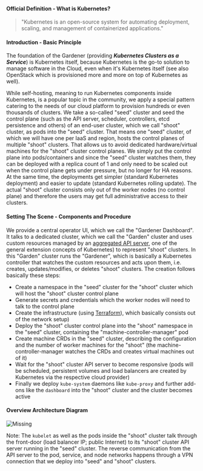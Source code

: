 #### Official Definition - What is Kubernetes?

>  "Kubernetes is an open-source system for automating deployment, scaling, and management of containerized applications."

#### Introduction - Basic Principle

The foundation of the Gardener (providing _**Kubernetes Clusters as a Service**_) is Kubernetes itself, because Kubernetes is the go-to solution to manage software in the Cloud, even when it's Kubernetes itself (see also OpenStack which is provisioned more and more on top of Kubernetes as well).

While self-hosting, meaning to run Kubernetes components inside Kubernetes, is a popular topic in the community, we apply a special pattern catering to the needs of our cloud platform to provision hundreds or even thousands of clusters. We take a so-called "seed" cluster and seed the control plane (such as the API server, scheduler, controllers, etcd persistence and others) of an end-user cluster, which we call "shoot" cluster, as pods into the "seed" cluster. That means one "seed" cluster, of which we will have one per IaaS and region, hosts the control planes of multiple "shoot" clusters. That allows us to avoid dedicated hardware/virtual machines for the "shoot" cluster control planes. We simply put the control plane into pods/containers and since the "seed" cluster watches them, they can be deployed with a replica count of 1 and only need to be scaled out when the control plane gets under pressure, but no longer for HA reasons. At the same time, the deployments get simpler (standard Kubernetes deployment) and easier to update (standard Kubernetes rolling update). The actual "shoot" cluster consists only out of the worker nodes (no control plane) and therefore the users may get full administrative access to their clusters.

#### Setting The Scene - Components and Procedure

We provide a central operator UI, which we call the "Gardener Dashboard". It talks to a dedicated cluster, which we call the "Garden" cluster and uses custom resources managed by an [aggregated API server](https://kubernetes.io/docs/concepts/api-extension/custom-resources/#api-server-aggregation), one of the general extension concepts of Kubernetes) to represent "shoot" clusters. In this "Garden" cluster runs the "Gardener", which is basically a Kubernetes controller that watches the custom resources and acts upon them, i.e. creates, updates/modifies, or deletes "shoot" clusters. The creation follows basically these steps:

* Create a namespace in the "seed" cluster for the "shoot" cluster which will host the "shoot" cluster control plane
* Generate secrets and credentials which the worker nodes will need to talk to the control plane
* Create the infrastructure (using [Terraform](https://www.terraform.io/)), which basically consists out of the network setup)
* Deploy the "shoot" cluster control plane into the "shoot" namespace in the "seed" cluster, containing the "machine-controller-manager" pod
* Create machine CRDs in the "seed" cluster, describing the configuration and the number of worker machines for the "shoot" (the machine-controller-manager watches the CRDs and creates virtual machines out of it)
* Wait for the "shoot" cluster API server to become responsive (pods will be scheduled, persistent volumes and load balancers are created by Kubernetes via the respective cloud provider)
* Finally we deploy `kube-system` daemons like `kube-proxy` and further add-ons like the `dashboard` into the "shoot" cluster and the cluster becomes active

#### Overview Architecture Diagram

![Missing](https://github.com/gardener/gardener-docs/blob/master/images/tam-block-diagram-overview.png)

Note: The `kubelet` as well as the pods inside the "shoot" cluster talk through the front-door (load balancer IP; public Internet) to its "shoot" cluster API server running in the "seed" cluster. The reverse communication from the API server to the pod, service, and node networks happens through a VPN connection that we deploy into "seed" and "shoot" clusters.
